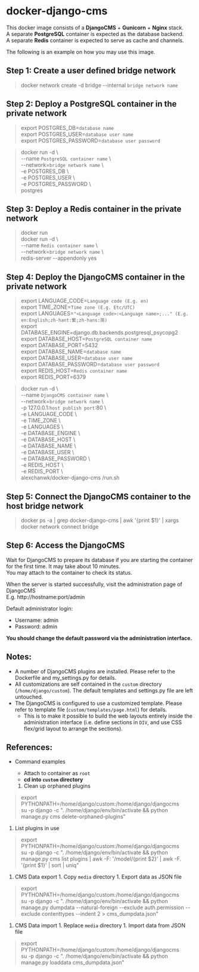 # docker-django-cms

This docker image consists of a **DjangoCMS** + **Gunicorn** + **Nginx** stack.  
A separate **PostgreSQL** container is expected as the database backend.  
A separate **Redis** container is expected to serve as cache and channels.  
  
The following is an example on how you may use this image.  
  

## Step 1: Create a user defined bridge network
> docker network create -d bridge --internal `bridge network name`
  

## Step 2: Deploy a PostgreSQL container in the private network
> export POSTGRES_DB=`database name`  
> export POSTGRES_USER=`database user name`  
> export POSTGRES_PASSWORD=`database user password`  

> docker run -d \  
>   --name `PostgreSQL container name` \  
>   --network=`bridge network name` \  
>   -e POSTGRES_DB \  
>   -e POSTGRES_USER \  
>   -e POSTGRES_PASSWORD \  
>   postgres  
  

## Step 3: Deploy a Redis container in the private network
> docker run  
> docker run -d \  
>   --name `Redis container name` \  
>   --network=`bridge network name` \  
>   redis-server --appendonly yes  
  

## Step 4: Deploy the DjangoCMS container in the private network
> export LANGUAGE_CODE=`Language code (E.g. en)`  
> export TIME_ZONE=`Time zone (E.g. Etc/UTC)`  
> export LANGUAGES=`"<Language code>:<Language name>;..." (E.g. en:English;zh-hant:繁;zh-hans:简)`  
> export DATABASE_ENGINE=django.db.backends.postgresql_psycopg2  
> export DATABASE_HOST=`PostgreSQL container name`  
> export DATABASE_PORT=5432  
> export DATABASE_NAME=`database name`  
> export DATABASE_USER=`database user name`  
> export DATABASE_PASSWORD=`database user password`  
> export REDIS_HOST=`Redis container name`  
> export REDIS_PORT=6379  

> docker run -d \  
>   --name `DjangoCMS container name` \  
>   --network=`bridge network name` \  
>   -p 127.0.0.1:`host publish port`:80 \  
>   -e LANGUAGE_CODE \  
>   -e TIME_ZONE \  
>   -e LANGUAGES \  
>   -e DATABASE_ENGINE \  
>   -e DATABASE_HOST \  
>   -e DATABASE_NAME \  
>   -e DATABASE_USER \  
>   -e DATABASE_PASSWORD \  
>   -e REDIS_HOST \  
>   -e REDIS_PORT \  
>   alexchanwk/docker-django-cms /run.sh  
  

## Step 5: Connect the DjangoCMS container to the host bridge network
> docker ps -a | grep docker-django-cms | awk '{print $1}' | xargs docker network connect bridge  
  

## Step 6: Access the DjangoCMS
Wait for DjangoCMS to prepare its database if you are starting the container for the first time. It may take about 10 minutes.  
You may attach to the container to check its status.  
  
When the server is started successfully, visit the administration page of DjangoCMS  
E.g. http://hostname:port/admin  
  
Default administrator login:  
* Username: admin  
* Password: admin  
  
**You should change the default password via the administration interface.**  
  
## Notes:
* A number of DjangoCMS plugins are installed. Please refer to the Dockerfile and my_settings.py for details.
* All customizations are self contained in the `custom` directory (`/home/django/custom`). The default templates and settings.py file are left untouched.
* The DjangoCMS is configured to use a customized template. Please refer to template file (`custom/templates/page.html`) for details.
  * This is to make it possible to build the web layouts entirely inside the administration interface (i.e. define sections in `DIV`, and use CSS flex/grid layout to arrange the sections).
  

## References:
* Command examples
  * Attach to container as `root`
  * **cd into `custom` directory**

  1. Clean up orphaned plugins
> export PYTHONPATH=/home/django/custom:/home/django/djangocms  
> su -p django -c ". /home/django/env/bin/activate && python manage.py cms delete-orphaned-plugins"  

  1. List plugins in use
> export PYTHONPATH=/home/django/custom:/home/django/djangocms  
> su -p django -c ". /home/django/env/bin/activate && python manage.py cms list plugins | awk -F: '/model/{print \$2}' | awk -F. '{print \$1}' | sort | uniq"  

  1. CMS Data export
    1. Copy `media` directory
    1. Export data as JSON file
> export PYTHONPATH=/home/django/custom:/home/django/djangocms  
> su -p django -c ". /home/django/env/bin/activate && python manage.py dumpdata --natural-foreign --exclude auth.permission --exclude contenttypes --indent 2 > cms_dumpdata.json"  

  1. CMS Data import
    1. Replace `media` directory
    1. Import data from JSON file
> export PYTHONPATH=/home/django/custom:/home/django/djangocms  
> su -p django -c ". /home/django/env/bin/activate && python manage.py loaddata cms_dumpdata.json"  

